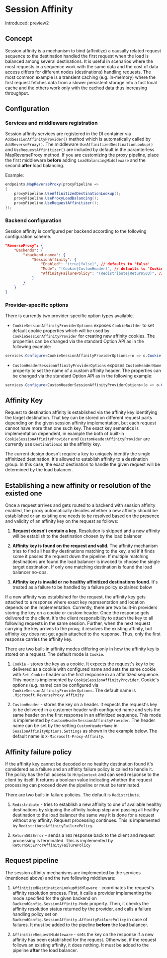 # Session Affinity

Introduced: preview2

## Concept
Session affinity is a mechanism to bind (affinitize) a causally related request sequence to the destination handled the first request when the load is balanced among several destinations. It is useful in scenarios where the most requests in a sequence work with the same data and the cost of data access differs for different nodes (destinations) handling requests. The most common example is a transient caching (e.g. in-memory) where the first request fetches data from a slower persistent storage into a fast local cache and the others work only with the cached data thus increasing throughput.

## Configuration
### Services and middleware registration
Session affinity services are registered in the DI container via `AddSessionAffinityProvider()` method which is automatically called by `AddReverseProxy()`. The middleware `UseAffinitizedDestinationLookup()` and `UseRequestAffinitizer()` are included by default in the paramterless MapReverseProxy method. If you are customizing the proxy pipeline, place the first middleware **before** adding `LoadBalancingMiddleware` and the second **after** load balancing.

Example:
```C#
endpoints.MapReverseProxy(proxyPipeline =>
{
    proxyPipeline.UseAffinitizedDestinationLookup();
    proxyPipeline.UseProxyLoadBalancing();
    proxyPipeline.UseRequestAffinitizer();
});
```

### Backend configuration
Session affinity is configured per backend according to the following configuration scheme.
```JSON
"ReverseProxy": {
    "Backends": {
        "<backend-name>": {
            "SessionAffinity": {
                "Enabled": "(true|false)", // defaults to 'false'
                "Mode": "(Cookie|CustomHeader)", // defaults to 'Cookie'
                "AffinityFailurePolicy": "(Redistribute|Return503)", // defaults to 'Redistribute'
            }
        }
    }
}
```

### Provider-specific options
There is currently two provider-specific option types available.
- `CookieSessionAffinityProviderOptions` exposes `CookieBuilder` to set default cookie properties which will be used by `CookieSessionAffinityProvider` for creating new affinity cookies. The properties can be changed via the standard Option API as in the following example:
```C#
services.Configure<CookieSessionAffinityProviderOptions>(o => o.Cookie.Name = "My-Affinity-Key");
```

- `CustomHeaderSessionAffinityProviderOptions` exposes `CustomHeaderName` property to set the name of a custom affinity header. The properties can be changed via the standard Option API as in the following example:
```C#
services.Configure<CustomHeaderSessionAffinityProviderOptions>(o => o.CustomHeaderName = "X-My-Affinity");
```

## Affinity Key
Request to destination affinity is established via the affinity key identifying the target destination. That key can be stored on different request parts depending on the given session affinity implementation, but each request cannot have more than one such key. The exact key semantics is implementation dependent, in example the both of built-in `CookieSessionAffinityProvider` and `CustomHeaderAffinityProvider` are currently use `DestinationId` as the affinity key.

The current design doesn't require a key to uniquely identify the single affinitized destination. It's allowed to establish affinity to a destination group. In this case, the exact destination to handle the given request will be determined by the load balancer.

## Establishing a new affinity or resolution of the existed one
Once a request arrives and gets routed to a backend with session affinity enabled, the proxy automatically decides whether a new affinity should be established or an existing one needs to be resolved based on the presence and validity of an affinity key on the request as follows:
1. **Request doesn't contain a key**. Resolution is skipped and a new affinity will be establish to the destination chosen by the load balancer

2. **Affinity key is found on the request and valid**. The affinity mechanism tries to find all healthy destinations matching to the key, and if it finds some it passes the request down the pipeline. If multiple matching destinations are found the load balancer is invoked to choose the single target destination. If only one matching destination is found the load balancer no-ops.

3. **Affinity key is invalid or no healthy affinitized destinations found**. It's treated as a failure to be handled by a failure policy explained below

If a new affinity was established for the request, the affinity key gets attached to a response where exact key representation and location depends on the implementation. Currently, there are two built-in providers storing the key on a cookie or custom header. Once the response gets delivered to the client, it's the client responsibility to attach the key to all following requests in the same session. Further, when the next request carrying the key arrives to the proxy, it resolves the existing affinity, but affinity key does not get again attached to the response. Thus, only the first response carries the affinity key.

There are two built-in affinity modes differing only in how the affinity key is stored on a request. The default mode is `Cookie`.
1. `Cookie` - stores the key as a cookie. It expects the request's key to be delivered as a cookie with configured name and sets the same cookie with `Set-Cookie` header on the first response in an affinitized sequence. This mode is implemented by `CookieSessionAffinityProvider`. Cookie's options (e.g. name) can be configured via `CookieSessionAffinityProviderOptions`. The default name is `.Microsoft.ReverseProxy.Affinity`

2. `CustomHeader` - stores the key on a header. It expects the request's key to be delivered in a customer header with configured name and sets the same header on the first response in an affinitized sequence. This mode is implemented by `CustomHeaderSessionAffinityProvider`. The header name can be set by the setting `CustomHeaderName` in `SessionAffinityOptions.Settings` as shown in the example below. The default name is `X-Microsoft-Proxy-Affinity`.

## Affinity failure policy
If the affinity key cannot be decoded or no healthy destination found it's considered as a failure and an affinity failure policy is called to handle it. The policy has the full access to `HttpContext` and can send response to the client by itself. It returns a boolean value indicating whether the request processing can proceed down the pipeline or must be terminated.

There are two built-in failure policies.  The default is `Redistribute`.
1. `Redistribute` - tries to establish a new affinity to one of available healthy destinations by skipping the affinity lookup step and passing all healthy destination to the load balancer the same way it is done for a request without any affinity. Request processing continues. This is implemented by `RedistributeAffinityFailurePolicy`.

2. `Return503Error` - sends a `503` response back to the client and request processing is terminated. This is implemented by `Return503ErrorAffinityFailurePolicy`

## Request pipeline
The session affinity mechanisms are implemented by the services (mentioned above) and the two following middleware:
1. `AffinitizedDestinationLookupMiddleware` - coordinates the request's affinity resolution process. First, it calls a provider implementing the mode specified for the given backend on `BackendConfig.SessionAffinity.Mode` property. Then, it checks the affinity resolution status returned by the provider, and calls a failure handling policy set on `BackendConfig.SessionAffinity.AffinityFailurePolicy` in case of failures. It must be added to the pipeline **before** the load balancer.

2. `AffinitizeRequestMiddleware` - sets the key on the response if a new affinity has been established for the request. Otherwise, if the request follows an existing affinity, it does nothing. It must be added to the pipeline **after** the load balancer.
